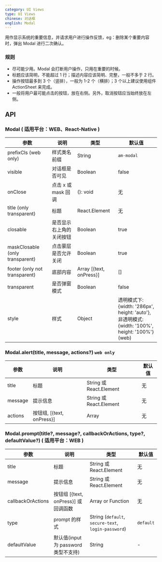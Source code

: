 ```yaml
---
category: UI Views
type: UI Views
chinese: 对话框
english: Modal
---
```


用作显示系统的重要信息，并请求用户进行操作反馈，eg：删除某个重要内容时，弹出 Modal 进行二次确认。

### 规则
- 尽可能少用。Modal 会打断用户操作，只用在重要的时候。
- 标题应该简明，不能超过 1 行；描述内容应该简明、完整，一般不多于 2 行。
- 操作按钮最多到 3 个（竖排），一般为 1-2 个（横排）；3 个以上建议使用组件 ActionSheet 来完成。
- 一般将用户最可能点击的按钮，放在右侧。另外，取消按钮应当始终放在左侧。


## API

### Modal ( 适用平台：WEB、React-Native )

| 参数             | 说明                    | 类型     | 默认值        |
|------------------|-----------------------|----------|---------------|
| prefixCls (web only)      | 样式类名前缀 |    String   | `am-modal`      |
| visible      | 对话框是否可见 | Boolean          | false           |
| onClose      | 点击 x 或 mask 回调       | (): void   | 无 |
| title (only transparent)       | 标题           | React.Element    | 无           |
| closable    | 是否显示右上角的关闭按钮 | Boolean    | true        |
| maskClosable (only transparent) | 点击蒙层是否允许关闭 | Boolean   | true       |
| footer  (only not transparent)     | 底部内容       |  Array [{text, onPress}]    | [] |
| transparent | 是否弹窗模式       | Boolean   |  false |
| style        |  样式              | Object | 透明模式下: {width: '286px', height: 'auto'}, <br />非透明模式:  {width: '100%', height: '100%'} (web)|

### Modal.alert(title, message, actions?) `web only`

| 参数             | 说明                                         | 类型     | 默认值        |
|------------------|----------------------------------------------|----------|---------------|
| title        | 标题                      | String 或 React.Element   | 无            |
| message      | 提示信息                  | String 或 React.Element    | 无    |
| actions         | 按钮组, [{text, onPress}]       | Array | 无            |

### Modal.prompt(title?, message?, callbackOrActions, type?, defaultValue?) ( 适用平台：WEB )

| 参数             | 说明                                         | 类型     | 默认值        |
|------------------|----------------------------------------------|----------|---------------|
| title        | 标题                      | String 或 React.Element   | 无            |
| message      | 提示信息                  | String 或 React.Element                    | 无    |
| callbackOrActions  | 按钮组 [{text, onPress}] 或回调函数      | Array or Function | 无            |
| type       | prompt 的样式   | String (`default`, `secure-text`, `login-password`)|  `default`  |
| defaultValue       | 默认值(input 为 password 类型不支持)   | String |   -  |
